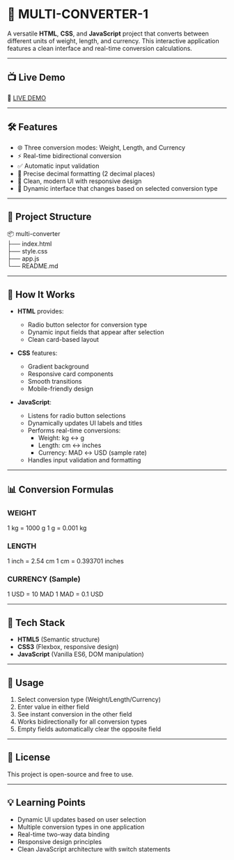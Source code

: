 # 🔄 MULTI-CONVERTER-1

A versatile **HTML**, **CSS**, and **JavaScript** project that converts between different units of weight, length, and currency. This interactive application features a clean interface and real-time conversion calculations.

---

## 📺 Live Demo

🔗 [LIVE DEMO](https://multi-converter-brown.vercel.app/)

---

## 🛠️ Features

- 🌐 Three conversion modes: Weight, Length, and Currency
- ⚡ Real-time bidirectional conversion
- ✅ Automatic input validation
- 🎯 Precise decimal formatting (2 decimal places)
- 🎨 Clean, modern UI with responsive design
- 🔄 Dynamic interface that changes based on selected conversion type

---

## 📁 Project Structure

📦 multi-converter  
├── index.html  
├── style.css  
├── app.js  
└── README.md  

---

## 🧠 How It Works

- **HTML** provides:
  - Radio button selector for conversion type
  - Dynamic input fields that appear after selection
  - Clean card-based layout

- **CSS** features:
  - Gradient background
  - Responsive card components
  - Smooth transitions
  - Mobile-friendly design

- **JavaScript**:
  - Listens for radio button selections
  - Dynamically updates UI labels and titles
  - Performs real-time conversions:
    - Weight: kg ↔ g
    - Length: cm ↔ inches
    - Currency: MAD ↔ USD (sample rate)
  - Handles input validation and formatting

---

## 📊 Conversion Formulas

### WEIGHT
1 kg = 1000 g
1 g = 0.001 kg


### LENGTH
1 inch = 2.54 cm
1 cm = 0.393701 inches


### CURRENCY (Sample)
1 USD = 10 MAD
1 MAD = 0.1 USD

---

## 🧰 Tech Stack

- **HTML5** (Semantic structure)
- **CSS3** (Flexbox, responsive design)
- **JavaScript** (Vanilla ES6, DOM manipulation)

---

## 🚀 Usage

1. Select conversion type (Weight/Length/Currency)
2. Enter value in either field
3. See instant conversion in the other field
4. Works bidirectionally for all conversion types
5. Empty fields automatically clear the opposite field

---

## 📜 License

This project is open-source and free to use.

---

## 💡 Learning Points

- Dynamic UI updates based on user selection
- Multiple conversion types in one application
- Real-time two-way data binding
- Responsive design principles
- Clean JavaScript architecture with switch statements
